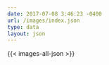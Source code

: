 ```yaml
---
date: 2017-07-08 3:46:23 -0400
url: /images/index.json
type: data
layout: json
---
```

{{< images-all-json >}}
